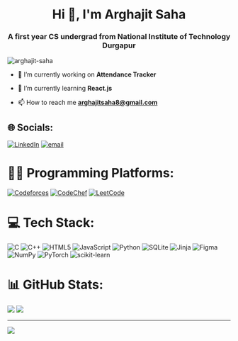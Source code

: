 <h1 align="center">Hi 👋, I'm Arghajit Saha</h1>
<h3 align="center">A first year CS undergrad from National Institute of Technology Durgapur</h3>

<p align="left"> <img src="https://komarev.com/ghpvc/?username=arghajit-saha&label=Profile%20views&color=0e75b6&style=flat" alt="arghajit-saha" /> </p>

- 🔭 I’m currently working on **Attendance Tracker**

- 🌱 I’m currently learning **React.js**

- 📫 How to reach me **arghajitsaha8@gmail.com**

## 🌐 Socials:
[![LinkedIn](https://img.shields.io/badge/LinkedIn-%230077B5.svg?logo=linkedin&logoColor=white)](https://linkedin.com/in/Arghajit-Saha) 
[![email](https://img.shields.io/badge/Email-D14836?logo=gmail&logoColor=white)](mailto:arghajitsaha8@gmail.com) 

# 👨‍💻 Programming Platforms:
[![Codeforces](https://img.shields.io/badge/Codeforces-%23323330.svg?style=for-the-badge&logo=codeforces&logoColor=yellow)](https://codeforces.com/profile/Arghajit)
[![CodeChef](https://img.shields.io/badge/CodeChef-EED6C4.svg?style=for-the-badge&logo=codechef&logoColor=4A2511)](https://www.codechef.com/users/blest_lice_65/)
[![LeetCode](https://img.shields.io/badge/LeetCode-5C5470.svg?style=for-the-badge&logo=leetcode&logoColor=FFA116)](https://leetcode.com/u/arghajitt/)


# 💻 Tech Stack:
![C](https://img.shields.io/badge/c-%2300599C.svg?style=for-the-badge&logo=c&logoColor=white) ![C++](https://img.shields.io/badge/c++-%2300599C.svg?style=for-the-badge&logo=c%2B%2B&logoColor=white) ![HTML5](https://img.shields.io/badge/html5-%23E34F26.svg?style=for-the-badge&logo=html5&logoColor=white) ![JavaScript](https://img.shields.io/badge/javascript-%23323330.svg?style=for-the-badge&logo=javascript&logoColor=%23F7DF1E) ![Python](https://img.shields.io/badge/python-3670A0?style=for-the-badge&logo=python&logoColor=ffdd54) ![SQLite](https://img.shields.io/badge/sqlite-%2307405e.svg?style=for-the-badge&logo=sqlite&logoColor=white) ![Jinja](https://img.shields.io/badge/jinja-white.svg?style=for-the-badge&logo=jinja&logoColor=black) ![Figma](https://img.shields.io/badge/figma-%23F24E1E.svg?style=for-the-badge&logo=figma&logoColor=white) ![NumPy](https://img.shields.io/badge/numpy-%23013243.svg?style=for-the-badge&logo=numpy&logoColor=white) ![PyTorch](https://img.shields.io/badge/PyTorch-%23EE4C2C.svg?style=for-the-badge&logo=PyTorch&logoColor=white) ![scikit-learn](https://img.shields.io/badge/scikit--learn-%23F7931E.svg?style=for-the-badge&logo=scikit-learn&logoColor=white)
# 📊 GitHub Stats:
![](https://github-readme-stats.vercel.app/api?username=Arghajit-Saha&theme=dark&hide_border=true&include_all_commits=false&count_private=false)
![](https://github-readme-stats.vercel.app/api/top-langs/?username=Arghajit-Saha&theme=dark&hide_border=true&include_all_commits=false&count_private=false&layout=compact)

---
[![](https://visitcount.itsvg.in/api?id=Arghajit-Saha&icon=1&color=0)](https://visitcount.itsvg.in)
